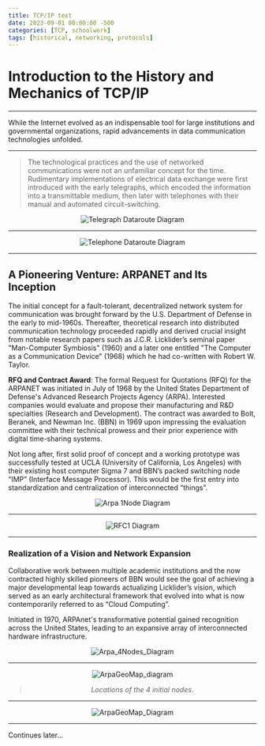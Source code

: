 ```yaml
---
title: TCP/IP text
date: 2023-09-01 00:00:00 -500
categories: [TCP, schoolwork]
tags: [historical, networking, protocols]
---
```


# Introduction to the History and Mechanics of TCP/IP

---

While the Internet evolved as an indispensable tool for large institutions and governmental organizations, rapid advancements in data communication technologies unfolded.

<div align="center">

---

</div>

>The technological practices and the use of networked communications were not an unfamiliar concept for the time. Rudimentary implementations of electrical data exchange were first introduced with the early telegraphs, which encoded the information into a transmittable medium, then later with telephones with their manual and automated circuit-switching.

<div align="center">

![Telegraph Dataroute Diagram](https://cdn.discordapp.com/attachments/608041449421799426/1146172435314511892/RSp1IiGm4CRn-pp5jxdt1KHa4-jXCQmzU5iM6Tkf1fE8oUJWsrkAKYYU0ld_lZbMvQ8jHJhekoJ1MBJZz2g53fFC8Gk6fzFv-SNYCdo6hB3NNN5_nMt5dywFkFIi31_o1pn_IxaI4S1libZpUyo0Aom1NqsQmDoNDYtFRcbMrllztAt_ZgZtkEsYpDhTmU86vY7Ag2MC736qMAKQSXjP.png) 

---

![Telephone Dataroute Diagram](https://cdn.discordapp.com/attachments/608041449421799426/1146180052552265808/ROxHQkf0443Vvol6VSyFN51COa31MqjDwOEAJ99fih3PjPjPH4h_lPiKYb3dSUQSmom78I-XDp2JZdl6saj2VSKU06ODlslBcBwMk_F-RLFcQpoaGLnFmWtkhrhghdBaczClMnRRudczUohEAHvADdpft9XuH6JtH7O2e9QjeBhJ5DA0wTz3DXqoW8Q4AXeOrN-oWOoveRkmdnvq_cWV.png)

---

</div>

## A Pioneering Venture: ARPANET and Its Inception

The initial concept for a fault-tolerant, decentralized network system for communication was brought forward by the U.S. Department of Defense in the early to mid-1960s. Thereafter, theoretical research into distributed communication technology proceeded rapidly and derived crucial insight from notable research papers such as J.C.R. Licklider’s seminal paper "Man-Computer Symbiosis" (1960) and a later one entitled "The Computer as a Communication Device" (1968) which he had co-written with Robert W. Taylor.

**RFQ and Contract Award**: The formal Request for Quotations (RFQ) for the ARPANET was initiated in July of 1968 by the United States Department of Defense's Advanced Research Projects Agency (ARPA). Interested companies would evaluate and propose their manufacturing and R&D specialties (Research and Development). The contract was awarded to Bolt, Beranek, and Newman Inc. (BBN) in 1969 upon impressing the evaluation committee with their technical prowess and their prior experience with digital time-sharing systems.  

Not long after, first solid proof of concept and a working prototype was successfully tested at UCLA (University of California, Los Angeles) with their existing host computer Sigma 7 and BBN’s packed switching node “IMP” (Interface Message Processor). This would be the first entry into standardization and centralization of interconnected “things”.  

<div align="center">

![Arpa 1Node Diagram](https://cdn.discordapp.com/attachments/608041449421799426/1146223919876014151/RO-n2i90343tV4MyKUWiI2aL5mN5GdMxvNgDxUbTAcsaWlZlNWK7mGTP7Y-4v8EONkx1mqnQ2eIsbyI4YdemtdTZS0_73G1qrOMieDhk2uLcG1Tk40UNg1aHvryq5yPUIQ8UHYUsZUkQkQlfjmEO7AfeDuVogBbqJJ2uK9Ycf_LkbMNuX1TyRgI9fxCasPyQ9dBYEhxm1W00.png)

---

![RFC1 Diagram](https://media.discordapp.net/attachments/608041449421799426/1146219494407159818/9O_1IiD054Ntxokk7o3IZT9Gf2622kB2wWUCwMqpP6PUVNbZVzy9RYvtTyxPBnxCQqvounCpCPhVXlnD4rdcM62wK4IAEc7nFBdiHZtoKV0PFR43NdHn7FJars0KzDKdjGu7voync8upJV1Q6Ycbu55BXw_XhHSy1ISUq5yi9coszriHlDElQZFMYUMCPzDwmGT_AXlcf8P1SsRn3XlP.png)

---

</div>

### Realization of a Vision and Network Expansion

Collaborative work between multiple academic institutions and the now contracted highly skilled pioneers of BBN would see the goal of achieving a major developmental leap towards actualizing Licklider’s vision, which served as an early architectural framework that evolved into what is now contemporarily referred to as “Cloud Computing”.

Initiated in 1970, ARPAnet's transformative potential gained recognition across the United States, leading to an expansive array of interconnected hardware infrastructure.

<div align="center">

![Arpa_4Nodes_Diagram](https://cdn.discordapp.com/attachments/608041449421799426/1146253933824712765/JOv1JyCm38Nl_XMcd2CnEWrnszW592GcocvSl3MqaP8K9Ox6poUPsoaNo-zzUSxRHgR0oLcuur4xZUV0Yjn91o1hfuipVyOF011v2ZHeR11Nzz_-k7_VDKWHqzbI1Hypm-xpxSfYC1Lg2phkkvSv5q_rKLnVyTVkLJ3J2E2dFiFE38xmgPdby_fXMTlDRJry779-bJMKIgY26KPMLLhi.png)

---

![ArpaGeoMap_diagram](https://cdn.discordapp.com/attachments/608041449421799426/1146263616203522160/TP7VIiCm5CRl-nI7UgDGGvF6_haGzaU4GGV3kWSushGBYuaasTpUtZHJGT108Fbzvpld2vavZzOVtbHo4k6mkoxpF0lx9Xcjx3Tm3zuUHBmyoADqqkZ0Yk8YovDGl_5HYe-DST87ydn-5u4-Xgh-MsZHJuKDuNLJiPBzSAF78DpIF2UigUighwEqnb7BGRwY_ngHk1tsOWese78YAJZ9.png)
> *Locations of the 4 initial nodes.*
---
![ArpaGeoMap_Diagram](https://media.discordapp.net/attachments/608041449421799426/1146275353321553920/RLJDZjCm4BxxAOQzqeAsnnxGbZQ8YD95cy0A2IboasdNuDYLFL0Gujtnk9PbGa_jpFVZ-HdbpfDqz7tKuXazuOZGEveV7Q8Hf4WZjEiFq90aX8sIHoT78Up-A_O4D-ljVLDjlfWRa1vwRJqEy5lKGr1vLip0MEYjCO6jhF4ln9-iRJxlkgRQjKdjVvdEeo7M6qLAQWWCuDHKzL2jg_fJ.png)
</div>

---

Continues later...
